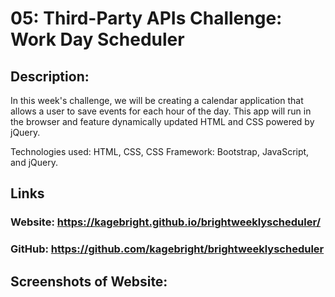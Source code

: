 # 05: Third-Party APIs Challenge: Work Day Scheduler

## Description:
  In this week's challenge, we will be creating a calendar application that 
  allows a user to save events for each hour of the day. This app will 
  run in the browser and feature dynamically updated HTML and CSS powered 
  by jQuery.

  Technologies used: HTML, CSS, CSS Framework: Bootstrap, JavaScript, and jQuery.
  
## Links
### Website: https://kagebright.github.io/brightweeklyscheduler/
### GitHub: https://github.com/kagebright/brightweeklyscheduler

## Screenshots of Website: 
